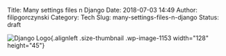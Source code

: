 Title: Many settings files n Django
Date: 2018-07-03 14:49
Author: filipgorczynski
Category: Tech
Slug: many-settings-files-n-django
Status: draft

![Django Logo](https://filipgorczynski.files.wordpress.com/2015/10/django-logo-positive.png?w=128){.alignleft .size-thumbnail .wp-image-1153 width="128" height="45"}
